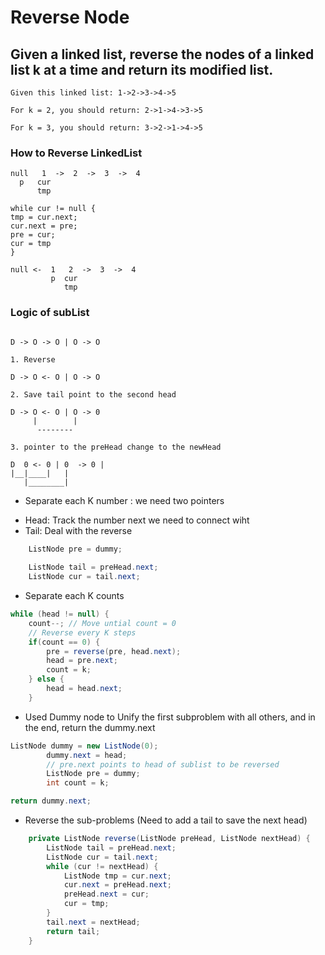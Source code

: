 # Reverse Node

## Given a linked list, reverse the nodes of a linked list k at a time and return its modified list.


```
Given this linked list: 1->2->3->4->5

For k = 2, you should return: 2->1->4->3->5

For k = 3, you should return: 3->2->1->4->5
```

### How to Reverse LinkedList
```
null   1  ->  2  ->  3  ->  4
  p   cur
      tmp

while cur != null {
tmp = cur.next;
cur.next = pre;
pre = cur;
cur = tmp
} 

null <-  1   2  ->  3  ->  4
         p  cur
            tmp
```

### Logic of subList
```

D -> O -> O | O -> O

1. Reverse

D -> O <- O | O -> O

2. Save tail point to the second head

D -> O <- O | O -> 0
     |        |
      --------

3. pointer to the preHead change to the newHead

D  0 <- 0 | 0  -> 0 | 
|__|____|   |
   |________|

```

- Separate each K number : we need two pointers
* Head: Track the number next we need to connect wiht
* Tail: Deal with the reverse
```java
    ListNode pre = dummy;
    
    ListNode tail = preHead.next;
    ListNode cur = tail.next;
```
- Separate each K counts
```java
while (head != null) {
    count--; // Move untial count = 0
    // Reverse every K steps
    if(count == 0) {
        pre = reverse(pre, head.next);
        head = pre.next;
        count = k;
    } else {
        head = head.next;
    }
```
- Used Dummy node to Unify the first subproblem with all others, and in the end, return the dummy.next
```java
ListNode dummy = new ListNode(0);
        dummy.next = head;
        // pre.next points to head of sublist to be reversed
        ListNode pre = dummy;
        int count = k;

return dummy.next;
```

- Reverse the sub-problems (Need to add a tail to save the next head)
```java
    private ListNode reverse(ListNode preHead, ListNode nextHead) {
        ListNode tail = preHead.next;
        ListNode cur = tail.next;
        while (cur != nextHead) {
            ListNode tmp = cur.next;
            cur.next = preHead.next;
            preHead.next = cur;
            cur = tmp;
        }
        tail.next = nextHead;
        return tail;
    }
```

